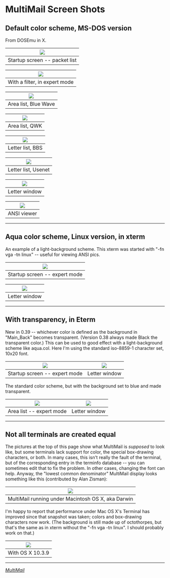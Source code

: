 MultiMail Screen Shots
======================


Default color scheme, MS-DOS version
------------------------------------

From DOSEmu in X.

| ![](mm_packet.webp) |
| --- |
| Startup screen -- packet list |

| ![](mm_filter.webp) |
| --- |
| With a filter, in expert mode |

| ![](mm_areas.webp) |
| --- |
| Area list, Blue Wave |

| ![](mm_areas2.webp) |
| --- |
| Area list, QWK |

| ![](mm_llist.webp) |
| --- |
| Letter list, BBS |

| ![](mm_llist2.webp) |
| --- |
| Letter list, Usenet |

| ![](mm_letter.webp) |
| --- |
| Letter window |

| ![](mm_ansi.webp) |
| --- |
| ANSI viewer |

---


Aqua color scheme, Linux version, in xterm
------------------------------------------

An example of a light-background scheme. This xterm was started with "-fn
vga -tn linux" -- useful for viewing ANSI pics.

| ![](aqua_packet.webp) |
| --- |
| Startup screen -- expert mode |

| ![](aqua_letter.webp) |
| --- |
| Letter window |

---


With transparency, in Eterm
---------------------------

New in 0.39 -- whichever color is defined as the background in "Main_Back"
becomes transparent. (Version 0.38 always made Black the transparent
color.) This can be used to good effect with a light-background scheme like
aqua.col. Here I'm using the standard iso-8859-1 character set, 10x20
font.

![](s_marble_packet.webp) | ![](s_marble_letter.webp)
--- | ---
Startup screen -- expert mode | Letter window

The standard color scheme, but with the background set to blue and made
transparent.

![](s_trans_areas.webp) | ![](s_trans_letter.webp)
--- | ---
Area list -- expert mode | Letter window

---


Not all terminals are created equal
-----------------------------------

The pictures at the top of this page show what MultiMail is _supposed_
to look like, but some terminals lack support for color, the special
box-drawing characters, or both. In many cases, this isn't really the fault of
the terminal, but of the corresponding entry in the terminfo database --
you can sometimes edit that to fix the problem. In other cases, changing the
font can help. Anyway, the "lowest common denominator" MultiMail display looks
something like this (contributed by Alan Zisman):

| ![](darwin.webp) |
| --- |
| MultiMail running under Macintosh OS X, aka Darwin |

I'm happy to report that performance under Mac OS X's Terminal has
improved since that snapshot was taken; colors and box-drawing
characters now work. (The background is still made up of octothorpes,
but that's the same as in xterm without the "-fn vga -tn linux". I
should probably work on that.)

| ![](darwin2.webp) |
| --- |
| With OS X 10.3.9 |

---
*[MultiMail](https://wmcbrine.com/MultiMail/)*
